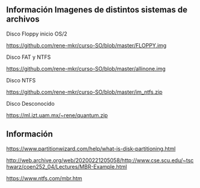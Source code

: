 ## Información Imagenes de distintos sistemas de archivos


Disco Floppy inicio OS/2

https://github.com/rene-mkr/curso-SO/blob/master/FLOPPY.img

Disco FAT y NTFS

https://github.com/rene-mkr/curso-SO/blob/master/allinone.img

Disco NTFS

https://github.com/rene-mkr/curso-SO/blob/master/im_ntfs.zip

Disco Desconocido

https://ml.izt.uam.mx/~rene/quantum.zip


## Información 

https://www.partitionwizard.com/help/what-is-disk-partitioning.html

http://web.archive.org/web/20200221205058/http://www.cse.scu.edu/~tschwarz/coen252_04/Lectures/MBR-Example.html

https://www.ntfs.com/mbr.htm
